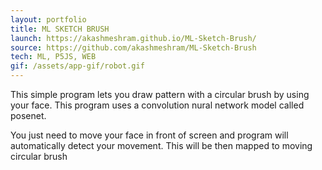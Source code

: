 ```yaml
---
layout: portfolio
title: ML SKETCH BRUSH
launch: https://akashmeshram.github.io/ML-Sketch-Brush/
source: https://github.com/akashmeshram/ML-Sketch-Brush
tech: ML, P5JS, WEB
gif: /assets/app-gif/robot.gif
---
```


This simple program lets you draw pattern with a circular brush by using your face.
This program uses a convolution nural network model called posenet.

You just need to move your face in front of screen and program will automatically
detect your movement. This will be then mapped to moving circular brush
